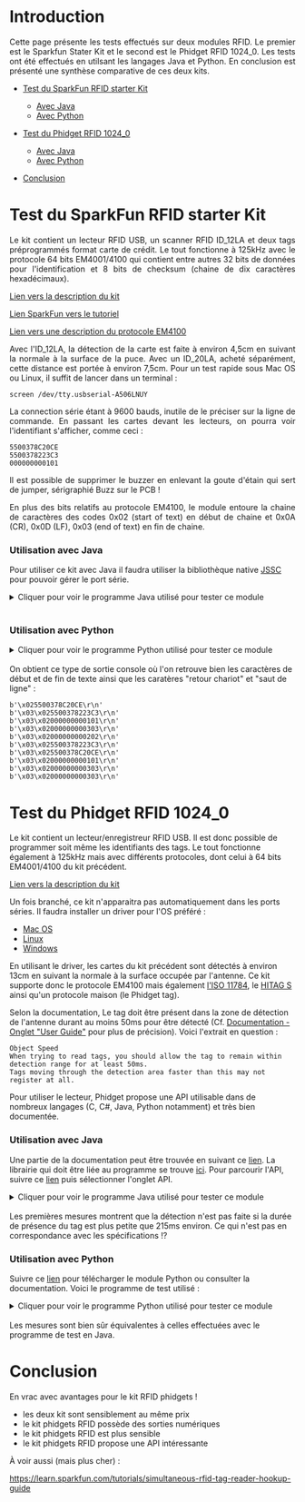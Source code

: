 # Introduction

<div align="justify">
Cette page présente les tests effectués sur deux modules RFID. Le premier est le Sparkfun Stater Kit et le second est le Phidget RFID 1024_0. Les tests ont été effectués en utilsant les langages Java et Python. En conclusion est présenté une synthèse comparative de ces deux kits.
</div>

* [Test du SparkFun RFID starter Kit](#testSparkfun)
	* [Avec Java](#testSparkfun_Java)
	* [Avec Python](#testSparkfun_Python)
* [Test du Phidget RFID 1024_0](#testPhidget) 
	* [Avec Java](#testPhidget_Java)
	* [Avec Python](#testPhidget_Python)

* [Conclusion](#conclusion) 

# Test du SparkFun RFID starter Kit <a id="testSparkfun"></a> 
<div align="justify">
Le kit contient un lecteur RFID USB, un scanner RFID ID_12LA et deux tags préprogrammés format carte de crédit. Le tout fonctionne à 125kHz avec le protocole 64 bits EM4001/4100 qui contient entre autres 32 bits de données pour l'identification et 8 bits de checksum (chaine de dix caractères hexadécimaux).
</div>

[Lien vers la description du kit](https://www.sparkfun.com/products/13198?_ga=2.32719358.1725444577.1539675252-164434784.1539675252)

[Lien SparkFun vers le tutoriel](https://learn.sparkfun.com/tutorials/sparkfun-rfid-starter-kit-hookup-guide?_ga=2.138162032.1725444577.1539675252-164434784.1539675252)

[Lien vers une description du protocole EM4100](http://www.priority1design.com.au/em4100_protocol.html)

<div align="justify">
Avec l'ID_12LA, la détection de la carte est faite à environ 4,5cm en suivant la normale à la surface de la puce. Avec un ID_20LA, acheté séparément, cette distance est portée à environ 7,5cm. Pour un test rapide sous Mac OS ou Linux, il suffit de lancer dans un terminal :
</div>

    screen /dev/tty.usbserial-A506LNUY
<div align="justify">
La connection série étant à 9600 bauds, inutile de le préciser sur la ligne de commande. En passant les cartes devant les lecteurs, on pourra voir l'identifiant s'afficher, comme ceci :
</div>

    5500378C20CE
    5500378223C3
    000000000101

<div align="justify">
Il est possible de supprimer le buzzer en enlevant la goute d'étain qui sert de jumper, sérigraphié Buzz sur le PCB ! 

En plus des bits relatifs au protocole EM4100, le module entoure la chaine de caractères des codes 0x02 (start of text) en début de chaine et 0x0A (CR), 0x0D (LF), 0x03 (end of text) en fin de chaine.
</div>

### Utilisation avec Java <a id="testSparkfun_Java"></a> 

Pour utiliser ce kit avec Java il faudra utiliser la bibliothèque native [JSSC](https://code.google.com/archive/p/java-simple-serial-connector/) pour pouvoir gérer le port série.

<details><summary>Cliquer pour voir le programme Java utilisé pour tester ce module</summary>

```java
package fr.univamu.ism.rfid;

import java.util.Scanner;

import jssc.SerialPort;
import jssc.SerialPortException;


public class SparkfunRFIDStarterKitTest extends Thread {
	
	private boolean terminate;
	private byte[] buffer = new byte[1024];
	private SerialPort serialPort;
	
	public SparkfunRFIDStarterKitTest() { 
	    try {
		terminate = false;
		serialPort = new SerialPort("/dev/tty.usbserial-A506LNUY");
	        serialPort.openPort();
	        serialPort.setParams(SerialPort.BAUDRATE_9600, SerialPort.DATABITS_8, SerialPort.STOPBITS_1, SerialPort.PARITY_NONE);
	    } catch (Exception e) {
		e.printStackTrace();
	    }
	}

	public void run() {
		while (!terminate && !isInterrupted()) {
			try {
				while ( ( buffer = serialPort.readBytes() ) != null ) {
				    System.out.print(new String(buffer,0,buffer.length));
				}
			} catch (Exception e) {
				terminate = true;
				e.printStackTrace();
			}
			
		}
		try {
			serialPort.closePort();
		} catch (SerialPortException e) {
			e.printStackTrace();
		}
	}
	
	public void terminate() {
		terminate = true;
	}

	public static void main(String[] args) {
		SparkfunRFIDStarterKitTest serialThread = new SparkfunRFIDStarterKitTest();
		serialThread.start();
		
		// Wait for user to press enter key to terminate program
		Scanner scanner = new Scanner(System.in);
		scanner.nextLine();
		scanner.close();
		
		serialThread.terminate();
	}
}
```
</details>
<br/>

### Utilisation avec Python <a id="testSparkfun_Python"></a> 

<details><summary>Cliquer pour voir le programme Python utilisé pour tester ce module</summary>

```python
# Create, configure and open serial port
import serial
ser = serial.Serial()
ser.baudrate = 9600 
ser.port = '/dev/tty.usbserial-A506LNUY'
ser.open()

# Detect 10 tag occurences and exit
n = 0
while True :
    line = ser.readline()
    print(line)
    n = n + 1
    if(n == 10):
        break
        
# Close serial port
ser.close()
```
</details>
<br/>
On obtient ce type de sortie console où l'on retrouve bien les caractères de début et de fin de texte ainsi que les caratères "retour chariot" et "saut de ligne" :

    b'\x025500378C20CE\r\n'
    b'\x03\x025500378223C3\r\n'
    b'\x03\x02000000000101\r\n'
    b'\x03\x02000000000303\r\n'
    b'\x03\x02000000000202\r\n'
    b'\x03\x025500378223C3\r\n'
    b'\x03\x025500378C20CE\r\n'
    b'\x03\x02000000000101\r\n'
    b'\x03\x02000000000303\r\n'
    b'\x03\x02000000000303\r\n'
    

# Test du Phidget RFID 1024_0 <a id="testPhidget"></a> 
Le kit contient un lecteur/enregistreur RFID USB. Il est donc possible de programmer soit même les identifiants des tags. Le tout fonctionne également à 125kHz mais avec différents protocoles, dont celui à 64 bits EM4001/4100 du kit précédent.

[Lien vers la description du kit](https://www.phidgets.com/?tier=3&catid=81&pcid=72&prodid=1023)

Un fois branché, ce kit n'apparaitra pas automatiquement dans les ports séries. Il faudra installer un driver pour l'OS préféré :

* [Mac OS](https://www.phidgets.com/docs/OS_-_macOS#Quick_Downloads)
* [Linux](https://www.phidgets.com/docs/OS_-_Linux#Quick_Downloads)
* [Windows](https://www.phidgets.com/docs/OS_-_Windows#Quick_Downloads)

En utilisant le driver, les cartes du kit précédent sont détectés à environ 13cm en suivant la normale à la surface occupée par l'antenne. Ce kit supporte donc le protocole EM4100 mais également [l'ISO 11784](https://en.wikipedia.org/wiki/ISO_11784_%26_11785), le [HITAG S](https://www.united-access.com/sites/www.united-access.com/files/u2/HitagS_V11.pdf) ainsi qu'un protocole maison (le Phidget tag).

Selon la documentation, Le tag doit être présent dans la zone de détection de l'antenne durant au moins 50ms pour être détecté (Cf. [Documentation - Onglet "User Guide"](https://www.phidgets.com/?tier=3&catid=81&pcid=72&prodid=1023) pour plus de précision). Voici l'extrait en question :

    Object Speed
    When trying to read tags, you should allow the tag to remain within detection range for at least 50ms. 
    Tags moving through the detection area faster than this may not register at all.

Pour utiliser le lecteur, Phidget propose une API utilisable dans de nombreux langages (C, C#, Java, Python notamment) et très bien documentée.

### Utilisation avec Java <a id="testPhidget_Java"></a> 
Une partie de la documentation peut être trouvée en suivant ce [lien](https://phidgets.com/docs/Language_-_Java). La librairie qui doit être liée au programme se trouve [ici](https://www.phidgets.com/downloads/phidget22/libraries/any/Phidget22Java.zip). Pour parcourir l'API, suivre ce [lien](https://phidgets.com/?tier=3&catid=81&pcid=72&prodid=1023) puis sélectionner l'onglet API.


<details><summary>Cliquer pour voir le programme Java utilisé pour tester ce module</summary>

```java
package fr.cnrs.ism.rfid;

import java.util.Scanner;

import com.phidget22.AttachEvent;
import com.phidget22.AttachListener;
import com.phidget22.DetachEvent;
import com.phidget22.DetachListener;
import com.phidget22.PhidgetException;
import com.phidget22.RFID;
import com.phidget22.RFIDTagEvent;
import com.phidget22.RFIDTagListener;
import com.phidget22.RFIDTagLostEvent;
import com.phidget22.RFIDTagLostListener;

public class Test {
	
	/*
	 * Some variables for tag detection duration measurement 
	 */
	private static long t, dt;
	
	/*
	 * Listener called at program start up if RFID Phidget is already connected
	 * or when Phidget is plugged in USB port
	 */
	private static AttachListener attachListener = new AttachListener() {
		@Override
		public void onAttach(AttachEvent attachEvent) {
			try {
				System.out.println("From attach listener : " + attachEvent.getSource().getDeviceSerialNumber());
			} catch (PhidgetException e) {
				e.printStackTrace();
			}
		}
	};
	
	/*
	 * Listener called when RFID Phidget is unplugged from USB port
	 */
	private static DetachListener detachListener = new DetachListener() {
		@Override
		public void onDetach(DetachEvent detachEvent) {
			try {
				System.out.println("From detach listener : " + detachEvent.getSource().getDeviceSerialNumber());
			} catch (PhidgetException e) {
				e.printStackTrace();
			}
		}
	};
	
	/*
	 * Listener called when a tag enters antenna's detection area
	 */
	private static RFIDTagListener rfidTagListener = new RFIDTagListener() {
		@Override
		public void onTag(RFIDTagEvent rfidTagEvent) {
			t = System.currentTimeMillis();
			System.out.println("Tag in");
		}
	};
	
	/*
	 * Listener called when a tag exits antenna's detection area
	 */
	private static RFIDTagLostListener rfidTagLostListener = new RFIDTagLostListener() {
		@Override
		public void onTagLost(RFIDTagLostEvent rfidTagLostEvent) {
			dt = System.currentTimeMillis() - t;
			System.out.println("Tag out : " + dt);
		}
	};

	/*
	 * Main method
	 */
	public static void main(String[] args) {
		try {
			// Create RFID object
			RFID rfid = new RFID();
			
			// Add listeners
			rfid.addAttachListener(attachListener);
			rfid.addDetachListener(detachListener);
			rfid.addTagListener(rfidTagListener);
			rfid.addTagLostListener(rfidTagLostListener);
			
			// Configure parameters : open channel number 0 of Phidget serial number 453467
			rfid.setDeviceSerialNumber(453467);
			rfid.setChannel(0);
			rfid.open(5000);
			
			// Wait for user to press enter key to terminate program
			Scanner scanner = new Scanner(System.in);
			scanner.nextLine();
			scanner.close();
			
			// Close RFID 
			rfid.close();
			
		} catch (PhidgetException e) {
			e.printStackTrace();
		}

	}

}
``` 
</details>
<br/>
Les premières mesures montrent que la détection n'est pas faite si la durée de présence du tag est plus petite que 215ms environ. Ce qui n'est pas en correspondance avec les spécifications !?

### Utilisation avec Python <a id="testPhidget_Python"></a> 
Suivre ce [lien](https://phidgets.com/docs/Language_-_Python) pour télécharger le module Python ou consulter la documentation. Voici le programme de test utilisé :

<details><summary>Cliquer pour voir le programme Python utilisé pour tester ce module</summary>
	
```python
# Used modules
from Phidget22.Devices.RFID import *
import datetime

# Variable for tag detection duration measurement 
t = datetime.datetime.now()

# Handler called at program start up if RFID Phidget is already connected
# or when Phidget is plugged in USB port
def onAttachHandler(self):
    print("From attach handler : " + str(self.getDeviceSerialNumber()))

# Handler called when RFID Phidget is unplugged from USB port
def onDetachHandler(self):
    print("From detach handler : " + str(self.getDeviceSerialNumber()))

# Handler called when a tag enters antenna's detection area
def onTagHandler(self, tag, protocol):
    global t
    print("Tag in")
    # Catch current time
    t = datetime.datetime.now() 

# Handler called when a tag exits antenna's detection area
def onTagLostHandler(self, tag, protocol):
    dt = datetime.datetime.now() - t
    print("Tag out : " + str(dt.microseconds/1000))

# Create RFID object
rfid =  RFID()

# Add handlers (listeners)
rfid.setOnAttachHandler(onAttachHandler)
rfid.setOnDetachHandler(onDetachHandler)
rfid.setOnTagHandler(onTagHandler)
rfid.setOnTagLostHandler(onTagLostHandler)

# Configure parameters : open channel number 0 of Phidget serial number 453467
rfid.setDeviceSerialNumber(453467)
rfid.setChannel(0)
rfid.open()

# Wait for user to press enter key to terminate program
input("Press Enter to terminate...")

# Close RFID 
rfid.close();
```
</details>
<br/>
Les mesures sont bien sûr équivalentes à celles effectuées avec le programme de test en Java.

# Conclusion <a id="conclusion"></a> 

En vrac avec avantages pour le kit RFID phidgets !

* les deux kit sont sensiblement au même prix
* le kit phidgets RFID possède des sorties numériques
* le kit phidgets RFID est plus sensible
* le kit phidgets RFID propose une API intéressante

À voir aussi (mais plus cher) :

https://learn.sparkfun.com/tutorials/simultaneous-rfid-tag-reader-hookup-guide


